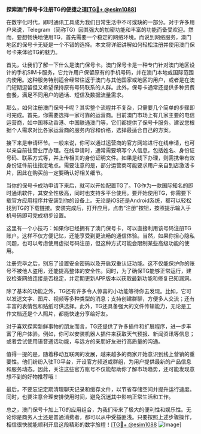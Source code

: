 **探索澳门保号卡注册TG的便捷之道[[TG💪+ @esim1088](https://t.me/s/esim1088)]**

在数字化时代，即时通讯工具成为我们日常生活中不可或缺的一部分。对于许多用户来说，Telegram（简称TG）因其强大的加密功能和丰富的功能而备受欢迎。然而，要想畅快地使用TG，首先需要一个稳定的网络环境。而说到网络服务，澳门地区的保号卡无疑是一个不错的选择。本文将详细讲解如何轻松注册并使用澳门保号卡来体验TG的魅力。

首先，让我们了解一下什么是澳门保号卡。澳门保号卡是一种专门针对澳门地区设计的手机SIM卡服务，它允许用户保留原有的手机号码，并在澳门本地或国际范围内使用。这种服务特别适合经常往返于澳门与其他国家或地区的用户，或者是在澳门短期逗留但又希望保持原有号码联系的人群。此外，保号卡通常还提供多种资费套餐，满足不同用户的通话、短信及数据流量需求。

那么，如何注册澳门保号卡呢？其实整个流程并不复杂，只需要几个简单的步骤即可完成。首先，你需要选择一家可靠的运营商。目前澳门市场上有几家主要的电信运营商，如中国移动香港、中国联通澳门等，它们都提供了保号卡服务。建议您根据个人需求对比各家运营商的服务内容和价格，选择最适合自己的方案。

接下来是申请环节。一般来说，你可以通过运营商的官方网站进行在线申请，也可以亲自前往营业厅办理。在线申请时，通常需要填写个人信息，包括姓名、身份证号码、联系方式等，并上传相关的身份证明文件。如果是线下办理，则需携带有效身份证件前往指定地点。需要注意的是，部分运营商可能要求用户亲自到店激活卡片，因此在购买前一定要确认好相关细节。

当你的保号卡成功申请下来后，就可以开始配置TG了。TG作为一款国际知名的即时通讯软件，其安全性极高，同时也支持多平台使用。要开始使用TG，你需要下载官方应用程序并安装到你的设备上。无论是iOS还是Android系统，都可以轻松找到TG的下载链接。安装完成后，打开应用，点击“注册”按钮，按照提示输入手机号码即可完成初步设置。

这里有一个小技巧：如果你已经拥有了澳门保号卡，可以直接利用该号码注册TG账户。这样不仅方便记忆，还能享受到更流畅的通信体验。当然，如果你担心隐私问题，也可以考虑使用虚拟号码注册，但这种方式可能会限制某些高级功能的使用。

注册完毕之后，别忘了设置安全密码以及开启双重认证功能。这不仅能保护你的账号不被他人盗用，还能提高整体的安全性。同时，为了确保TG能够正常运行，建议检查网络连接是否稳定，并定期更新APP版本以获取最新功能和修复已知漏洞。

除了基本的功能之外，TG还有许多令人惊喜的小功能等待你去发现。比如，它可以发送文字、图片、视频等多种类型的消息；支持创建群聊，方便多人交流；还有丰富的表情包和贴纸可供选择。此外，TG还具备强大的文件传输能力，无论是工作文档还是个人照片，都能快速分享给好友。

对于喜欢探索新鲜事物的朋友而言，TG还提供了许多插件和扩展程序，进一步丰富了用户体验。例如，你可以安装机器人插件来获取天气预报、新闻资讯等信息；或者尝试使用语音通话功能，与远方的亲朋好友进行高质量的沟通。

值得一提的是，随着移动互联网的发展，越来越多的商家开始意识到线上营销的重要性。他们纷纷入驻TG平台，开设官方频道或群组，为用户提供最新的产品信息和服务动态。因此，关注这些官方账号不仅能帮助你了解市场趋势，还可能发现意想不到的好物推荐哦！

最后，不要忘记定期清理聊天记录和缓存文件，以节省存储空间并提升运行速度。同时，也要注意合理安排使用时间，避免沉迷其中影响正常生活和工作。

总之，澳门保号卡加上TG的应用组合，为我们带来了极大的便利性和娱乐性。无论你是商务人士还是普通消费者，都可以从中受益匪浅。只要按照上述步骤操作，相信很快就能顺利开启这段精彩的数字旅程！[[TG💪+ @esim1088](https://t.me/s/esim1088) ![Image](https://i.postimg.cc/4NQfJmqS/Snipaste-2025-05-13-00-14-12.png)]